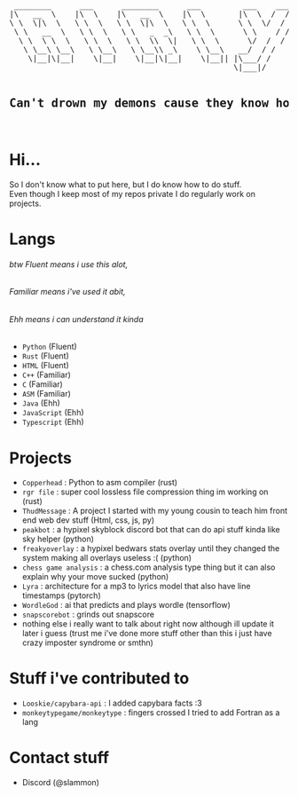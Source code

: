 <br>
<pre align="center">
 ________      ___      ________      ___         ___    ___ 
|\   __  \    |\  \    |\   __  \    |\  \       |\  \  /  /|
\ \  \|\  \   \ \  \   \ \  \|\  \   \ \  \      \ \  \/  / /
 \ \   __  \   \ \  \   \ \   _  _\   \ \  \      \ \    / / 
  \ \  \ \  \   \ \  \   \ \  \\  \|   \ \  \      \/  /  /  
   \ \__\ \__\   \ \__\   \ \__\\ _\    \ \__\   __/  / /    
    \|__|\|__|    \|__|    \|__|\|__|    \|__|| |\___/ /     
                                                \|___|/      
  <h2>Can't drown my demons cause they know how to swim</h2>
</pre>
<!-- i got the bubble letter idea from https://github.com/lmstudio-ai/.github/tree/main/profile -->
<!-- i forgor where i got the bubble letters tho :( -->

# Hi...
So I don't know what to put here, but I do know how to do stuff.<br>
Even though I keep most of my repos private I do regularly work on projects.<br>

# Langs
  ###### btw Fluent means i use this alot,
  ###### Familiar means i've used it abit, 
  ###### Ehh means i can understand it kinda
- `Python` (Fluent)
- `Rust` (Fluent)
- `HTML` (Fluent)
- `C++` (Familiar)
- `C` (Familiar)
- `ASM` (Familiar)
- `Java` (Ehh)
- `JavaScript` (Ehh)
- `Typescript` (Ehh)

# Projects
- `Copperhead` : Python to asm compiler (rust)
- `rgr file` : super cool lossless file compression thing im working on (rust)
- `ThudMessage` : A project I started with my young cousin to teach him front end web dev stuff (Html, css, js, py)
- `peakbot` : a hypixel skyblock discord bot that can do api stuff kinda like sky helper (python)
- `freakyoverlay` : a hypixel bedwars stats overlay until they changed the system making all overlays useless :( (python)
- `chess game analysis` : a chess.com analysis type thing but it can also explain why your move sucked (python)
- `Lyra` : architecture for a mp3 to lyrics model that also have line timestamps (pytorch)
- `WordleGod` : ai that predicts and plays wordle (tensorflow)
- `snapscorebot` : grinds out snapscore
- nothing else i really want to talk about right now although ill update it later i guess (trust me i've done more stuff other than this i just have crazy imposter syndrome or smthn)

# Stuff i've contributed to
- `Looskie/capybara-api` : I added capybara facts :3
- `monkeytypegame/monkeytype` : fingers crossed I tried to add Fortran as a lang

# Contact stuff
- Discord (@slammon)
